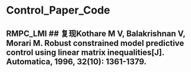 # Control_Paper_Code
## RMPC_LMI ## 复现Kothare M V, Balakrishnan V, Morari M. Robust constrained model predictive control using linear matrix inequalities[J]. Automatica, 1996, 32(10): 1361-1379.

